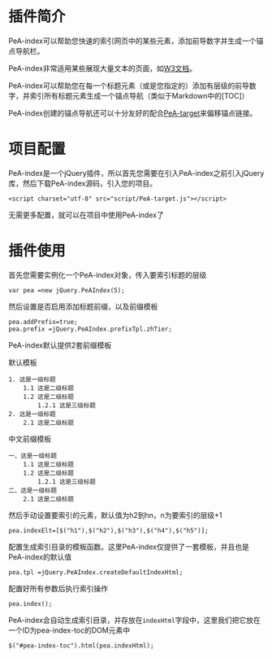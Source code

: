 # 插件简介

PeA-index可以帮助您快速的索引网页中的某些元素，添加前导数字并生成一个锚点导航栏。

PeA-index非常适用某些展现大量文本的页面，如[W3文档](http://http://www.w3.org/TR/2000/REC-DOM-Level-2-Events-20001113/events.html)。

PeA-index可以帮助您在每一个标题元素（或是您指定的）添加有层级的前导数字，并索引所有标题元素生成一个锚点导航（类似于Markdown中的[TOC]）

PeA-index创建的锚点导航还可以十分友好的配合[PeA-target](https://github.com/pea3nut/PeA-target)来偏移锚点链接。

# 项目配置

PeA-index是一个jQuery插件，所以首先您需要在引入PeA-index之前引入jQuery库，然后下载PeA-index源码，引入您的项目。

	<script charset="utf-8" src="script/PeA-target.js"></script>

无需更多配置，就可以在项目中使用PeA-index了

# 插件使用

首先您需要实例化一个PeA-index对象，传入要索引标题的层级

	var pea =new jQuery.PeAIndex(5);

然后设置是否启用添加标题前缀，以及前缀模板

	pea.addPrefix=true;
	pea.prefix =jQuery.PeAIndex.prefixTpl.zhTier;

PeA-index默认提供2套前缀模板

默认模板

	1. 这是一级标题
    	1.1 这是二级标题
    	1.2 这是二级标题
    		1.2.1 这是三级标题
    2. 这是一级标题
    	2.1 这是二级标题

中文前缀模板

	一、这是一级标题
    	1.1 这是二级标题
    	1.2 这是二级标题
    		1.2.1 这是三级标题
    二、这是一级标题
    	2.1 这是二级标题

然后手动设置要索引的元素，默认值为h2到hn，n为要索引的层级+1

	pea.indexElt=[$("h1"),$("h2"),$("h3"),$("h4"),$("h5")];

配置生成索引目录的模板函数。这里PeA-index仅提供了一套模板，并且也是PeA-index的默认值

	pea.tpl =jQuery.PeAIndex.createDefaultIndexHtml;

配置好所有参数后执行索引操作

	pea.index();

PeA-index会自动生成索引目录，并存放在`indexHtml`字段中，这里我们把它放在一个ID为pea-index-toc的DOM元素中

	$("#pea-index-toc").html(pea.indexHtml);

